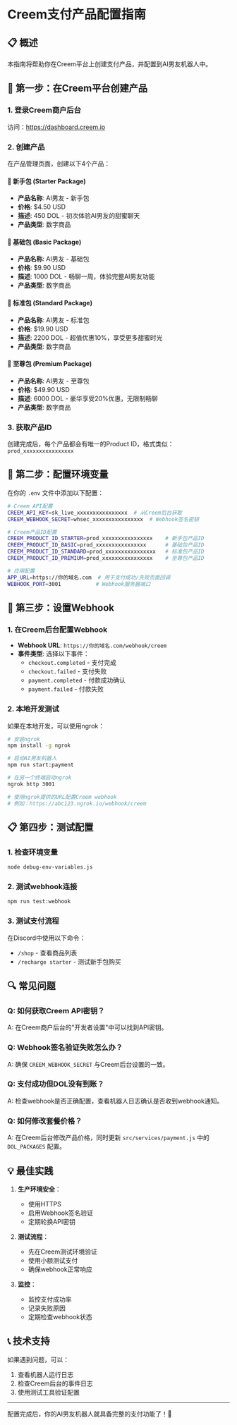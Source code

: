 # Creem支付产品配置指南

## 📋 概述

本指南将帮助你在Creem平台上创建支付产品，并配置到AI男友机器人中。

## 🔧 第一步：在Creem平台创建产品

### 1. 登录Creem商户后台
访问：https://dashboard.creem.io

### 2. 创建产品
在产品管理页面，创建以下4个产品：

#### 🌟 新手包 (Starter Package)
- **产品名称**: AI男友 - 新手包
- **价格**: $4.50 USD
- **描述**: 450 DOL - 初次体验AI男友的甜蜜聊天
- **产品类型**: 数字商品

#### 💝 基础包 (Basic Package)
- **产品名称**: AI男友 - 基础包  
- **价格**: $9.90 USD
- **描述**: 1000 DOL - 畅聊一周，体验完整AI男友功能
- **产品类型**: 数字商品

#### 💎 标准包 (Standard Package)  
- **产品名称**: AI男友 - 标准包
- **价格**: $19.90 USD
- **描述**: 2200 DOL - 超值优惠10%，享受更多甜蜜时光
- **产品类型**: 数字商品

#### 👑 至尊包 (Premium Package)
- **产品名称**: AI男友 - 至尊包
- **价格**: $49.90 USD  
- **描述**: 6000 DOL - 豪华享受20%优惠，无限制畅聊
- **产品类型**: 数字商品

### 3. 获取产品ID
创建完成后，每个产品都会有唯一的Product ID，格式类似：`prod_xxxxxxxxxxxxxxxx`

## 🔧 第二步：配置环境变量

在你的 `.env` 文件中添加以下配置：

```bash
# Creem API配置
CREEM_API_KEY=sk_live_xxxxxxxxxxxxxxxx  # 从Creem后台获取
CREEM_WEBHOOK_SECRET=whsec_xxxxxxxxxxxxxxxx  # Webhook签名密钥

# Creem产品ID配置
CREEM_PRODUCT_ID_STARTER=prod_xxxxxxxxxxxxxxxx    # 新手包产品ID
CREEM_PRODUCT_ID_BASIC=prod_xxxxxxxxxxxxxxxx      # 基础包产品ID  
CREEM_PRODUCT_ID_STANDARD=prod_xxxxxxxxxxxxxxxx   # 标准包产品ID
CREEM_PRODUCT_ID_PREMIUM=prod_xxxxxxxxxxxxxxxx    # 至尊包产品ID

# 应用配置
APP_URL=https://你的域名.com  # 用于支付成功/失败页面回调
WEBHOOK_PORT=3001           # Webhook服务器端口
```

## 🔧 第三步：设置Webhook

### 1. 在Creem后台配置Webhook
- **Webhook URL**: `https://你的域名.com/webhook/creem`
- **事件类型**: 选择以下事件：
  - `checkout.completed` - 支付完成
  - `checkout.failed` - 支付失败
  - `payment.completed` - 付款成功确认
  - `payment.failed` - 付款失败

### 2. 本地开发测试
如果在本地开发，可以使用ngrok：

```bash
# 安装ngrok
npm install -g ngrok

# 启动AI男友机器人
npm run start:payment

# 在另一个终端启动ngrok
ngrok http 3001

# 使用ngrok提供的URL配置Creem webhook
# 例如：https://abc123.ngrok.io/webhook/creem
```

## 📋 第四步：测试配置

### 1. 检查环境变量
```bash
node debug-env-variables.js
```

### 2. 测试webhook连接
```bash
npm run test:webhook
```

### 3. 测试支付流程
在Discord中使用以下命令：
- `/shop` - 查看商品列表
- `/recharge starter` - 测试新手包购买

## 🔍 常见问题

### Q: 如何获取Creem API密钥？
A: 在Creem商户后台的"开发者设置"中可以找到API密钥。

### Q: Webhook签名验证失败怎么办？
A: 确保 `CREEM_WEBHOOK_SECRET` 与Creem后台设置的一致。

### Q: 支付成功但DOL没有到账？
A: 检查webhook是否正确配置，查看机器人日志确认是否收到webhook通知。

### Q: 如何修改套餐价格？
A: 在Creem后台修改产品价格，同时更新 `src/services/payment.js` 中的 `DOL_PACKAGES` 配置。

## 💡 最佳实践

1. **生产环境安全**：
   - 使用HTTPS
   - 启用Webhook签名验证
   - 定期轮换API密钥

2. **测试流程**：
   - 先在Creem测试环境验证
   - 使用小额测试支付
   - 确保webhook正常响应

3. **监控**：
   - 监控支付成功率
   - 记录失败原因
   - 定期检查webhook状态

## 📞 技术支持

如果遇到问题，可以：
1. 查看机器人运行日志
2. 检查Creem后台的事件日志
3. 使用测试工具验证配置

---

配置完成后，你的AI男友机器人就具备完整的支付功能了！🎉 